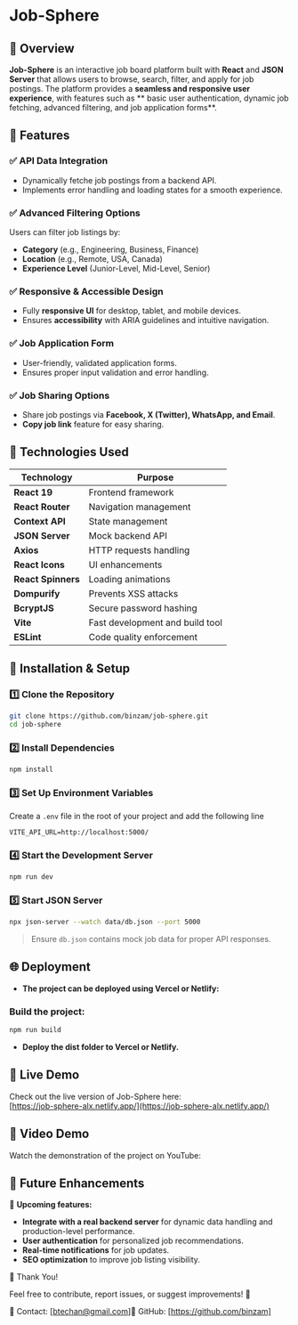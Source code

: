 # Job-Sphere

## 🚀 Overview

**Job-Sphere** is an interactive job board platform built with **React** and **JSON Server** that allows users to browse, search, filter, and apply for job postings. The platform provides a **seamless and responsive user experience**, with features such as ** basic user authentication, dynamic job fetching, advanced filtering, and job application forms**.

## 🎯 Features

### ✅ API Data Integration

- Dynamically fetche job postings from a backend API.
- Implements error handling and loading states for a smooth experience.

### ✅ Advanced Filtering Options

Users can filter job listings by:

- **Category** (e.g., Engineering, Business, Finance)
- **Location** (e.g., Remote, USA, Canada)
- **Experience Level** (Junior-Level, Mid-Level, Senior)

### ✅ Responsive & Accessible Design

- Fully **responsive UI** for desktop, tablet, and mobile devices.
- Ensures **accessibility** with ARIA guidelines and intuitive navigation.

### ✅ Job Application Form

- User-friendly, validated application forms.
- Ensures proper input validation and error handling.

### ✅ Job Sharing Options

- Share job postings via **Facebook, X (Twitter), WhatsApp, and Email**.
- **Copy job link** feature for easy sharing.

## 🔧 Technologies Used

| Technology         | Purpose                         |
| ------------------ | ------------------------------- |
| **React 19**       | Frontend framework              |
| **React Router**   | Navigation management           |
| **Context API**    | State management                |
| **JSON Server**    | Mock backend API                |
| **Axios**          | HTTP requests handling          |
| **React Icons**    | UI enhancements                 |
| **React Spinners** | Loading animations              |
| **Dompurify**      | Prevents XSS attacks            |
| **BcryptJS**       | Secure password hashing         |
| **Vite**           | Fast development and build tool |
| **ESLint**         | Code quality enforcement        |

## 🚀 Installation & Setup

### 1️⃣ Clone the Repository

```sh
git clone https://github.com/binzam/job-sphere.git
cd job-sphere
```

### 2️⃣ Install Dependencies

```sh
npm install
```

### 3️⃣ Set Up Environment Variables

Create a `.env` file in the root of your project and add the following line

```env
VITE_API_URL=http://localhost:5000/
```

### 4️⃣ Start the Development Server

```sh
npm run dev
```

### 5️⃣ Start JSON Server

```sh
npx json-server --watch data/db.json --port 5000
```

> Ensure `db.json` contains mock job data for proper API responses.

## 🌐 Deployment

- **The project can be deployed using Vercel or Netlify:**

### Build the project:

```sh
npm run build
```

- **Deploy the dist folder to Vercel or Netlify.**

## 🔗 Live Demo

Check out the live version of Job-Sphere here:  
[https://job-sphere-alx.netlify.app/](https://job-sphere-alx.netlify.app/)

## 🎥 Video Demo

Watch the demonstration of the project on YouTube:  
[]()

## 🔮 Future Enhancements

🚀 **Upcoming features:**

- **Integrate with a real backend server** for dynamic data handling and production-level performance.
- **User authentication** for personalized job recommendations.
- **Real-time notifications** for job updates.
- **SEO optimization** to improve job listing visibility.

🎉 Thank You!

Feel free to contribute, report issues, or suggest improvements! 🚀

📧 Contact: [btechan@gmail.com]🔗 GitHub: [https://github.com/binzam]

